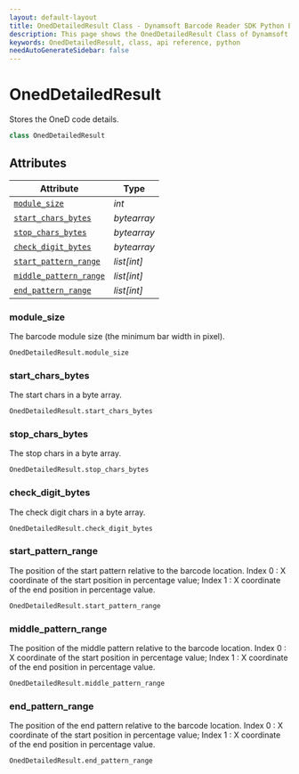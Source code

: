 ```yaml
---
layout: default-layout
title: OnedDetailedResult Class - Dynamsoft Barcode Reader SDK Python Edition API Reference
description: This page shows the OnedDetailedResult Class of Dynamsoft Barcode Reader SDK Python Edition.
keywords: OnedDetailedResult, class, api reference, python
needAutoGenerateSidebar: false
---
```


# OnedDetailedResult
Stores the OneD code details.

```python
class OnedDetailedResult
```  

## Attributes
  
| Attribute | Type |
|---------- | ---- |
| [`module_size`](#module_size) | *int* |
| [`start_chars_bytes`](#startcharsbytes) | *bytearray* |
| [`stop_chars_bytes`](#stop_chars_bytes) | *bytearray* |
| [`check_digit_bytes`](#check_digit_bytes) | *bytearray* |
| [`start_pattern_range`](#start_pattern_range) | *list[int]*|
| [`middle_pattern_range`](#middle_pattern_range) | *list[int]*|
| [`end_pattern_range`](#end_pattern_range) | *list[int]*|


### module_size
The barcode module size (the minimum bar width in pixel).

```python
OnedDetailedResult.module_size
```

### start_chars_bytes
The start chars in a byte array.

```python
OnedDetailedResult.start_chars_bytes
```

### stop_chars_bytes
The stop chars in a byte array.

```python
OnedDetailedResult.stop_chars_bytes
```

### check_digit_bytes
The check digit chars in a byte array.

```python
OnedDetailedResult.check_digit_bytes
```

### start_pattern_range
The position of the start pattern relative to the barcode location. Index 0 : X coordinate of the start position in percentage value; Index 1 : X coordinate of the end position in percentage value.

```python
OnedDetailedResult.start_pattern_range
```

### middle_pattern_range
The position of the middle pattern relative to the barcode location. Index 0 : X coordinate of the start position in percentage value; Index 1 : X coordinate of the end position in percentage value.

```python
OnedDetailedResult.middle_pattern_range
```

### end_pattern_range
The position of the end pattern relative to the barcode location. Index 0 : X coordinate of the start position in percentage value; Index 1 : X coordinate of the end position in percentage value. 

```python
OnedDetailedResult.end_pattern_range
```